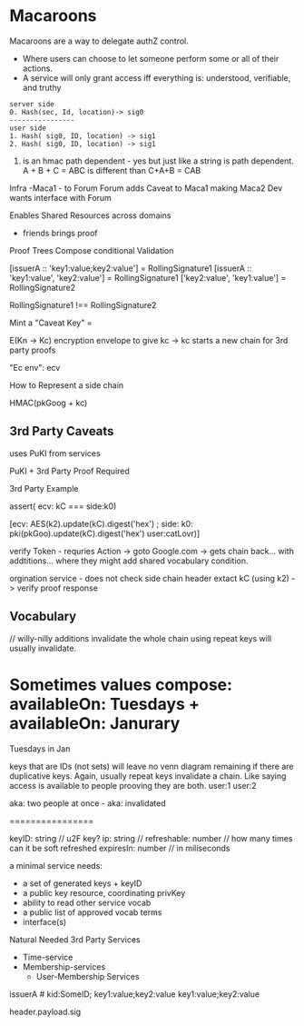 Macaroons
===============


Macaroons are a way to delegate authZ control.

- Where users can choose to let someone perform some or all of their actions.
- A service will only grant access iff everything is: understood, verifiable, and truthy


```
server side
0. Hash(sec, Id, location)-> sig0 
----------------
user side
1. Hash( sig0, ID, location) -> sig1
2. Hash( sig0, ID, location) -> sig1
```

1. is an hmac path dependent - yes but just like a string is path dependent.
A + B + C = ABC is different than C+A+B = CAB


Infra -Maca1 - to Forum
Forum adds Caveat to Maca1 making Maca2 
Dev wants interface with Forum


Enables Shared Resources across domains

- friends brings proof

Proof Trees
    Compose conditional Validation


[issuerA :: 'key1:value;key2:value'] = RollingSignature1
[issuerA :: 'key1:value', 'key2:value'] = RollingSignature1
['key2:value', 'key1:value'] = RollingSignature2

RollingSignature1 !== RollingSignature2

Mint a "Caveat Key" = 

E(Kn -> Kc) encryption envelope to give kc -> kc starts a new chain for 3rd party proofs

"Ec env": ecv

How to Represent a side chain

 
HMAC(pkGoog + kc)


## 3rd Party Caveats

uses PuKI from services

PuKI + 3rd Party Proof Required


3rd Party Example

assert( ecv: kC === side:k0)

[ecv: AES(k2).update(kC).digest('hex') ; side: k0: pki(pkGoo).update(kC).digest('hex') user:catLovr)]

verify Token - requries Action -> goto Google.com -> gets chain back... with addtitions... where they might add shared vocabulary condition.

orgination service - does not check side chain header
extact kC (using k2) -> verify proof response


## Vocabulary

// willy-nilly additions invalidate the whole chain
using repeat keys will usually invalidate.

Sometimes values compose:
availableOn: Tuesdays
+ 
availableOn: Janurary
=
Tuesdays in Jan

keys that are IDs (not sets) will leave no venn diagram remaining if there are duplicative keys. Again, usually repeat keys invalidate a chain. Like saying access is available to people prooving they are both.
user:1
user:2

aka: two people at once - aka: invalidated

================

keyID: string // u2F key?
ip: string // 
refreshable: number // how many times can it be soft refreshed
expiresIn: number // in miliseconds


a minimal service needs:
- a set of generated keys + keyID
- a public key resource, coordinating privKey
- ability to read other service vocab
- a public list of approved vocab terms
- interface(s)

Natural Needed 3rd Party Services
- Time-service
- Membership-services
    - User-Membership Services

issuerA # kid:SomeID;
key1:value;key2:value
key1:value;key2:value

header.payload.sig
